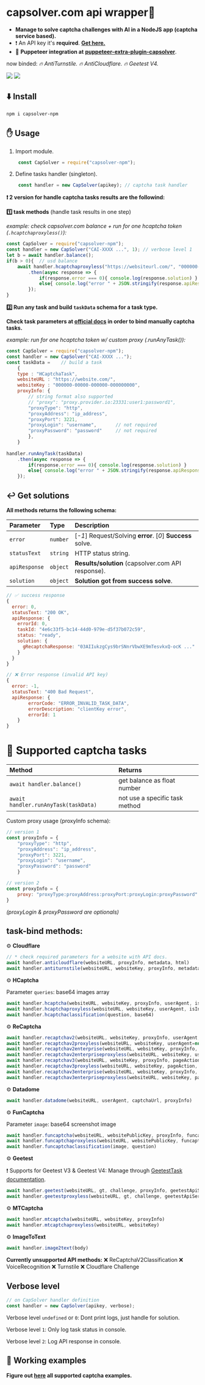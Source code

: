 # capsolver.com api wrapper🧠
- **Manage to solve captcha challenges with AI in a NodeJS app (captcha service based).**
- ❗ An API key it's **required**. [**Get here.**](https://dashboard.capsolver.com/passport/register?inviteCode=CHhA_5os)
- 👀 **Puppeteer integration at**  [**puppeteer-extra-plugin-capsolver**](https://github.com/0qwertyy/puppeteer-extra-plugin-capsolver).

now binded: *🔥 AntiTurnstile. 🔥 AntiCloudflare. 🔥 Geetest V4.*

[![](https://img.shields.io/badge/1.0.3-capsolver--npm-darkgreen?logo=npm&logoColor=white)](https://www.npmjs.com/package/capsolver-npm)
[![](https://img.shields.io/badge/documentation-docs.capsolver.com-darkgreen)](https://docs.capsolver.com/guide/getting-started.html)

⬇️ Install
-
    npm i capsolver-npm

✋ Usage
-

1. Import module.

   ```javascript 
    const CapSolver = require("capsolver-npm");
    ```
2. Define tasks handler (singleton).

   ```javascript 
    const handler = new CapSolver(apikey); // captcha task handler
    ```



**❗ 2 version for handle captcha tasks results are the followind:**

**1️⃣ task methods** (handle task results in one step)

*example: check capsolver.com balance + run for one hcaptcha token (`.hcaptchaproxyless()`):*

```javascript
const CapSolver = require("capsolver-npm");
const handler = new CapSolver("CAI-XXXX ...", 1); // verbose level 1
let b = await handler.balance();
if(b > 0){  // usd balance
    await handler.hcaptchaproxyless("https://websiteurl.com/", "000000-000000000-0000000")
        .then(async response => {
            if(response.error === 0){ console.log(response.solution) }
            else{ console.log("error " + JSON.stringify(response.apiResponse)) }
        });
}
```

**2️⃣ Run any task and build `taskData` schema for a task type.**

**Check task parameters at [official docs](https://docs.capsolver.com/guide/recognition/ImageToTextTask.html) in order to bind manually captcha tasks.**

*example: run for one hcaptcha token w/ custom proxy (.runAnyTask()):*
```javascript
const CapSolver = require("capsolver-npm");
const handler = new CapSolver("CAI-XXXX ...");
const taskData =    // build a task
    { 
    type : "HCaptchaTask",
    websiteURL : "https://website.com/", 
    websiteKey : "000000-00000-000000-000000000",
    proxyInfo: {
        // string format also supported
        // "proxy": "proxy.provider.io:23331:user1:password1",
        "proxyType": "http",
        "proxyAddress": "ip_address",
        "proxyPort": 3221,
        "proxyLogin": "username",       // not required
        "proxyPassword": "password"     // not required
        },
    }
    
handler.runAnyTask(taskData)
    .then(async response => {
        if(response.error === 0){ console.log(response.solution) }
        else{ console.log("error " + JSON.stringify(response.apiResponse)) }
    });
```

↩️ Get solutions
-
**All methods returns the following schema:**

| Parameter     | Type     | Description                                                |
|:--------------| :------- |:-----------------------------------------------------------|
| `error`       | `number` | [*-1*] Request/Solving **error**. [*0*] **Success** solve. |
| `statusText`  | `string` | HTTP status string.                                        |
| `apiResponse` | `object` | **Results/solution** (capsolver.com API response).          |
| `solution`    | `object` | **Solution got from success solve**.                       |


```javascript
// ✅ success response
{   
  error: 0,  
  statusText: "200 OK",
  apiResponse: {
    errorId: 0,
    taskId: "4e6c33f5-bc14-44d0-979e-d5f37b072c59",
    status: "ready",
    solution: {
      gRecaptchaResponse: "03AIIukzgCys9brSNnrVbwXE9mTesvkxQ-ocK ..."
    }
  }
}
```

```javascript
// ❌ Error response (invalid API key)
{   
  error: -1,
  statusText: "400 Bad Request",
  apiResponse: {
        errorCode: "ERROR_INVALID_TASK_DATA",
        errorDescription: "clientKey error",
        errorId: 1
    }
}
```


# 📖 Supported captcha tasks

| Method                               | Returns                        |
|:-------------------------------------|:-------------------------------|
| `await handler.balance()` | get balance as float number    |
| `await handler.runAnyTask(taskData)` | not use a specific task method |

Custom proxy usage (proxyInfo schema):

```javascript
// version 1
const proxyInfo = {
    "proxyType": "http", 
    "proxyAddress": "ip_address",
    "proxyPort": 3221,
    "proxyLogin": "username", 
    "proxyPassword": "password"
    }

// version 2
const proxyInfo = {
    proxy: "proxyType:proxyAddress:proxyPort:proxyLogin:proxyPassword"
}

```

*(proxyLogin & proxyPassword are optionals)*

task-bind methods:
-

⚙️ **Cloudflare**

```javascript
// * check required parameters for a website with API docs.
await handler.anticloudflare(websiteURL, proxyInfo, metadata, html)
await handler.antiturnstile(websiteURL, websiteKey, proxyInfo, metadata)
```

⚙️ **HCaptcha**


Parameter `queries`: base64 images array

```javascript
await handler.hcaptcha(websiteURL, websiteKey, proxyInfo, userAgent, isInvisible, enterprisePayload)
await handler.hcaptchaproxyless(websiteURL, websiteKey, userAgent, isInvisible, enterprisePayload)
await handler.hcaptchaclassification(question, base64)
```

⚙️ **ReCaptcha**

    
```javascript
await handler.recaptchav2(websiteURL, websiteKey, proxyInfo, userAgent, isInvisible, recaptchaDataSValue, cookies)
await handler.recaptchav2proxyless(websiteURL, websiteKey, userAgent=null, isInvisible=null, recaptchaDataSValue=null, cookies=null)
await handler.recaptchav2enterprise(websiteURL, websiteKey, proxyInfo, userAgent=null, enterprisePayload=null, apiDomain=null, cookies=null)
await handler.recaptchav2enterpriseproxyless(websiteURL, websiteKey, userAgent=null, enterprisePayload=null, apiDomain=null, cookies=null)
await handler.recaptchav3(websiteURL, websiteKey, proxyInfo, pageAction, minScore=null)
await handler.recaptchav3proxyless(websiteURL, websiteKey, pageAction, minScore=null)
await handler.recaptchav3enterprise(websiteURL, websiteKey, proxyInfo, pageAction, minScore=null, enterprisePayload=null, apiDomain=null, userAgent=null, cookies=null)
await handler.recaptchav3enterpriseproxyless(websiteURL, websiteKey, pageAction, minScore=null, enterprisePayload=null, apiDomain=null, userAgent=null, cookies=null)
```

⚙️ **Datadome**


```javascript
await handler.datadome(websiteURL, userAgent, captchaUrl, proxyInfo)
```

⚙️ **FunCaptcha**

Parameter `image`: base64 screenshot image
```javascript
await handler.funcaptcha(websiteURL, websitePublicKey, proxyInfo, funcaptchaApiJSSubdomain, userAgent, data)
await handler.funcaptchaproxyless(websiteURL, websitePublicKey, funcaptchaApiJSSubdomain, userAgent, data)
await handler.funcaptchaclassification(image, question)
```

⚙️ **Geetest**

❗ Supports for Geetest V3 & Geetest V4: Manage through [GeetestTask documentation](https://docs.capsolver.com/guide/captcha/Geetest.html).

```javascript
await handler.geetest(websiteURL, gt, challenge, proxyInfo, geetestApiServerSubdomain, captchaId)
await handler.geetestproxyless(websiteURL, gt, challenge, geetestApiServerSubdomain, captchaId)
```

⚙️ **MTCaptcha**

```javascript
await handler.mtcaptcha(websiteURL, websiteKey, proxyInfo)
await handler.mtcaptchaproxyless(websiteURL, websiteKey)
```


⚙️ **ImageToText**

```javascript
await handler.image2text(body)
```

**Currently unsupported API methods:**
❌ ReCaptchaV2Classification ❌ VoiceRecognition ❌ Turnstile ❌ Cloudflare Challenge

Verbose level
-


```javascript
// on CapSolver handler definition
const handler = new CapSolver(apikey, verbose); 
```

Verbose level `undefined` or `0`: Dont print logs, just handle for solution.

Verbose level `1`: Only log task status in console.

Verbose level `2`: Log API response in console.


📁 Working examples
-

**Figure out [here](https://github.com/0qwertyy/capsolver-npm/tree/master/examples) all supported captcha examples.**